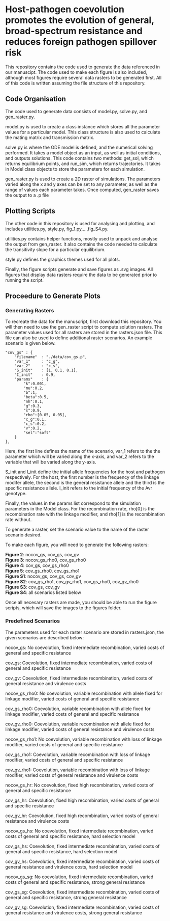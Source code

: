 # Host-pathogen coevolution promotes the evolution of general, broad-spectrum resistance and reduces foreign pathogen spillover risk

This repository contains the code used to generate the data referenced in our manuscipt. The code used to make each figure is also included, although most figures require several data rasters to be generated first. All of this code is written assuming the file structure of this repository.

## Code Organisation

The code used to generate data consists of model.py, solve.py, and gen_raster.py.

model.py is used to create a class instance which stores all the parameter values for a particular model.
This class structure is also used to calculate the mating matrix and transmission matrix.

solve.py is where the ODE model is defined, and the numerical solving performed. It takes a model object as an input, as well as initial conditions, and outputs solutions. This code contains two methods: get_sol, which returns equilibrium points, and run_sim, which returns trajectories. It takes in Model class objects to store the parameters for each simulation.

gen_raster.py is used to create a 2D raster of simulations. The parameters varied along the x and y axes can be set to any parameter, as well as the range of values each parameter takes. Once computed, gen_raster saves the output to a .p file

## Plotting Scripts

The other code in this repository is used for analysing and plotting, and includes utilities.py, style.py, fig_1.py,...,fig_S4.py.

utilities.py contains helper functions, mostly used to unpack and analyse the output from gen_raster. It also contains the code needed to calculate the transitivity slope for a particular equilibrium.

style.py defines the graphics themes used for all plots.

Finally, the figure scripts generate and save figures as .svg images. All figures that display data rasters require the data to be generated prior to running the script.

## Proceedure to Generate Plots

### Generating Rasters

To recreate the data for the manuscript, first download this repository. You will then need to use the gen_raster script to compute solution rasters. The parameter values used for all rasters are stored in the rasters.json file. This file can also be used to define additional raster scenarios. An example scenario is given below.

```
"cov_gs" : {
    "filename"  : "./data/cov_gs.p",
    "var_1"     : "c_g",
    "var_2"     : "c_s",
    "S_init"    : [1, 0.1, 0.1],
    "I_init"    : 0.9,
    "params"    : {
        "k":0.001,
		"mu":0.2,
		"b":1,
		"beta":0.5,
		"nh":0.1,
		"g":0.3,
		"s":0.9,
		"rho":[0.05, 0.05],
		"c_g":0.1,
		"c_s":0.2,
		"v":0.2,						
		"sel":"soft"
    }
},
```

Here, the first line defines the name of the scenario, var_1 refers to the the parameter which will be varied along the x-axis, and var_2 refers to the variable that will be varied along the y-axis.

S_init and I_init define the initial allele frequencies for the host and pathogen respectively. For the host, the first number is the frequency of the linkage modifer allele, the second is the general resistance allele and the third is the specific resistance allele. I_init refers to the initial frequency of the Avr genotype.

Finally, the values in the params list correspond to the simulation parameters in the Model class. For the recombination rate, rho[0] is the recombination rate with the linkage modifier, and rho[1] is the recombination rate without.

To generate a raster, set the scenario value to the name of the raster scenario desired.

To make each figure, you will need to generate the following rasters:

**Figure 2**: nocov_gs, cov_gs, cov_gv\
**Figure 3**: nocov_gs_rho0, cov_gs_rho0\
**Figure 4**: cov_gs, cov_gs_rho0\
**Figure 5**: cov_gs_rho0, cov_gs_rho1\
**Figure S1**: nocov_gs, cov_gs, cov_gv\
**Figure S2**: cov_gs_rho1, cov_gv_rho1, cov_gs_rho0, cov_gv_rho0\
**Figure S3**: cov_gs, cov_gv\
**Figure S4**: all scenarios listed below

Once all necesary rasters are made, you should be able to run the figure scripts, which will save the images to the figures folder.

### Predefined Scenarios
The parameters used for each raster scenario are stored in rasters.json, the given scenarios are described below:

nocov_gs: No coevolution, fixed intermediate recombination, varied costs of general and specific resistance

cov_gs: Coevolution, fixed intermediate recombination, varied costs of general and specific resistance

cov_gv: Coevolution, fixed intermediate recombination, varied costs of general resistance and virulence costs

nocov_gs_rho0: No coevolution, variable recombination with allele fixed for linkage modifier, varied costs of general and specific resistance

cov_gs_rho0: Coevolution, variable recombination with allele fixed for linkage modifier, varied costs of general and specific resistance

cov_gv_rho0: Coevolution, variable recombination with allele fixed for linkage modifier, varied costs of general resistance and virulence costs

nocov_gs_rho1: No coevolution, variable recombination with loss of linkage modifier, varied costs of general and specific resistance

cov_gs_rho1: Coevolution, variable recombination with loss of linkage modifier, varied costs of general and specific resistance

cov_gv_rho1: Coevolution, variable recombination with loss of linkage modifier, varied costs of general resistance and virulence costs


nocov_gs_hr: No coevolution, fixed high recombination, varied costs of general and specific resistance

cov_gs_hr: Coevolution, fixed high recombination, varied costs of general and specific resistance

cov_gv_hr: Coevolution, fixed high recombination, varied costs of general resistance and virulence costs


nocov_gs_hs: No coevolution, fixed intermediate recombination, varied costs of general and specific resistance, hard selection model

cov_gs_hs: Coevolution, fixed intermediate recombination, varied costs of general and specific resistance, hard selection model

cov_gv_hs: Coevolution, fixed intermediate recombination, varied costs of general resistance and virulence costs, hard selection model


nocov_gs_sg: No coevolution, fixed intermediate recombination, varied costs of general and specific resistance, strong general resistance

cov_gs_sg: Coevolution, fixed intermediate recombination, varied costs of general and specific resistance, strong general resistance

cov_gv_sg: Coevolution, fixed intermediate recombination, varied costs of general resistance and virulence costs, strong general resistance